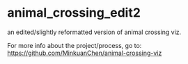 # animal_crossing_edit2

an edited/slightly reformatted version of animal crossing viz.

For more info about the project/process, go to: https://github.com/MinkuanChen/animal-crossing-viz
